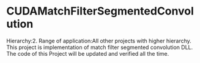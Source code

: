 # CUDAMatchFilterSegmentedConvolution

Hierarchy:2. Range of application:All other projects with higher hierarchy. This project is implementation of match filter segmented convolution DLL. The code of this Project will be updated and verified all the time.